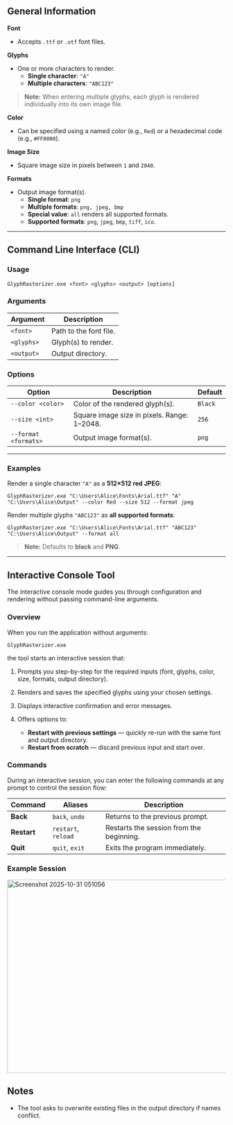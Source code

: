 ## General Information

**Font**  
- Accepts `.ttf` or `.otf` font files.

**Glyphs**  
- One or more characters to render.  
  - **Single character**: `"A"`  
  - **Multiple characters**: `"ABC123"`

> **Note:** When entering multiple glyphs, each glyph is rendered individually into its own image file.

**Color**  
- Can be specified using a named color (e.g., `Red`) or a hexadecimal code (e.g., `#FF0000`).

**Image Size**  
- Square image size in pixels between `1` and `2048`.

**Formats**  
- Output image format(s).  
  - **Single format**: `png`  
  - **Multiple formats**: `png, jpeg, bmp`  
  - **Special value**: `all` renders all supported formats.  
  - **Supported formats**: `png`, `jpeg`, `bmp`, `tiff`, `ico`.

---

## Command Line Interface (CLI)

### Usage

```
GlyphRasterizer.exe <font> <glyphs> <output> [options]
```

### Arguments

| Argument      | Description                                  |
| ------------- | -------------------------------------------- |
| `<font>`      | Path to the font file.                       |
| `<glyphs>`    | Glyph(s) to render.                          |
| `<output>`    | Output directory.                            |

### Options

| Option               | Description                                    | Default |
| -------------------- | ---------------------------------------------- | ------- |
| `--color <color>`    | Color of the rendered glyph(s).                | `Black` |
| `--size <int>`       | Square image size in pixels. Range: 1–2048.    | `256`   |
| `--format <formats>` | Output image format(s).                        | `png`   |

---

### Examples

Render a single character `"A"` as a **512×512 red JPEG**:

```
GlyphRasterizer.exe "C:\Users\Alice\Fonts\Arial.ttf" "A" "C:\Users\Alice\Output" --color Red --size 512 --format jpeg
```

Render multiple glyphs `"ABC123"` as **all supported formats**:

```
GlyphRasterizer.exe "C:\Users\Alice\Fonts\Arial.ttf" "ABC123" "C:\Users\Alice\Output" --format all
```
> **Note:** Defaults to **black** and **PNG**.

---

## Interactive Console Tool

The interactive console mode guides you through configuration and rendering without passing command-line arguments.

### Overview

When you run the application without arguments:

```
GlyphRasterizer.exe
```

the tool starts an interactive session that:

1. Prompts you step-by-step for the required inputs (font, glyphs, color, size, formats, output directory).
2. Renders and saves the specified glyphs using your chosen settings.
3. Displays interactive confirmation and error messages.
4. Offers options to:

   * **Restart with previous settings** — quickly re-run with the same font and output directory.
   * **Restart from scratch** — discard previous input and start over.

### Commands

During an interactive session, you can enter the following commands at any prompt to control the session flow:

| Command     | Aliases             | Description                                                                 |
| ----------- | ------------------- | --------------------------------------------------------------------------- |
| **Back**    | `back`, `undo`      | Returns to the previous prompt.                                             |
| **Restart** | `restart`, `reload` | Restarts the session from the beginning.      |
| **Quit**    | `quit`, `exit`      | Exits the program immediately.                                              |

### Example Session

<img width="1138" height="446" alt="Screenshot 2025-10-31 051056" src="https://github.com/user-attachments/assets/b21b3fdc-5fe6-472c-9f21-d7ee71d2af2c" />

## Notes

* The tool asks to overwrite existing files in the output directory if names conflict.
